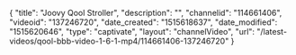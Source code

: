 {
    "title": "Joovy Qool Stroller",
    "description": "",
    "channelid": "114661406",
    "videoid": "137246720",
    "date_created": "1515618637",
    "date_modified": "1515620646",
    "type": "captivate",
    "layout": "channelVideo",
    "url": "\/latest-videos\/qool-bbb-video-1-6-1-mp4\/114661406-137246720"
}